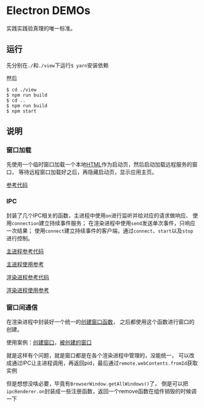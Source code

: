 # Electron DEMOs

实践实践验真理的唯一标准。

## 运行

先分别在`./`和`./view`下运行`$ yarn`安装依赖

然后

```
$ cd ./view
$ npm run build
$ cd ..
$ npm run build
$ npm start
```

## 说明

### 窗口加载

先使用一个临时窗口加载一个本地[HTML](/resources/startup.html)作为启动页，然后启动加载远程服务的窗口，
等待远程窗口加载好之后，再隐藏启动页，显示应用主页。

[参考代码](/app/index.ts)

### IPC

封装了几个IPC相关的函数，主进程中使用`on`进行监听并给对应的请求做响应、
使用`connection`建立持续事件服务；
在渲染进程中使用`send`发送单次事件，只响应一次结果；
使用`connect`建立持续事件的客户端，通过`connect`、`start`以及`stop`进行控制。

[主进程参考代码](/app/utils/ipc.ts)

[主进程使用参考](/app/ipcRegister.ts)

[渲染进程参考代码](/view/src/utils/ipc.ts)

[渲染进程使用参考](/view/src/ipc/demo.ts)

### 窗口间通信

在渲染进程中封装好一个统一的[创建窗口函数](/view/src/utils/window.ts)，
之后都使用这个函数进行窗口的创建。

使用案例：[创建窗口](/view/src/pages/Home.tsx)，[被创建的窗口](/view/src/pages/Other.tsx)

就是这样有个问题，就是窗口都是在各个渲染进程中管理的，没能统一，
可以改成通过IPC让主进程调用，再返回pid，最后通过`remote.webContents.fromId`获取实例

但是想想没啥必要，毕竟有`BrowserWindow.getAllWindows()`了，
倒是可以把`ipcRenderer.on`封装成一些注册函数，返回一个remove函数在组件销毁的时候调一下
